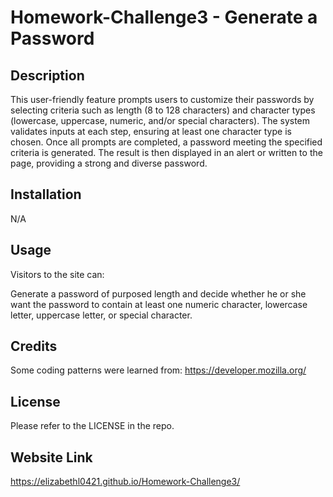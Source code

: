 # Homework-Challenge3 - Generate a Password

## Description

This user-friendly feature prompts users to customize their passwords by selecting criteria such as length (8 to 128 characters) and character types (lowercase, uppercase, numeric, and/or special characters). The system validates inputs at each step, ensuring at least one character type is chosen. Once all prompts are completed, a password meeting the specified criteria is generated. The result is then displayed in an alert or written to the page, providing a strong and diverse password. 

## Installation

N/A

## Usage

Visitors to the site can:

Generate a password of purposed length and decide whether he or she want the password to contain at least one numeric character, lowercase letter, uppercase letter, or special character.

## Credits

Some coding patterns were learned from:
https://developer.mozilla.org/

## License

Please refer to the LICENSE in the repo.

## Website Link

https://elizabethl0421.github.io/Homework-Challenge3/